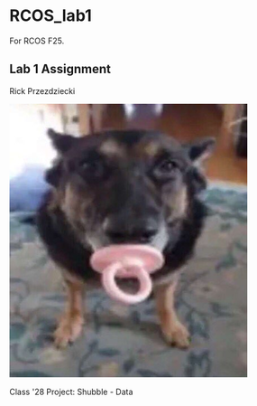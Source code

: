 # RCOS_lab1
For RCOS F25.

## Lab 1 Assignment
Rick Przezdziecki

![Your Photograph](dawg.png)

Class '28
Project: Shubble - Data